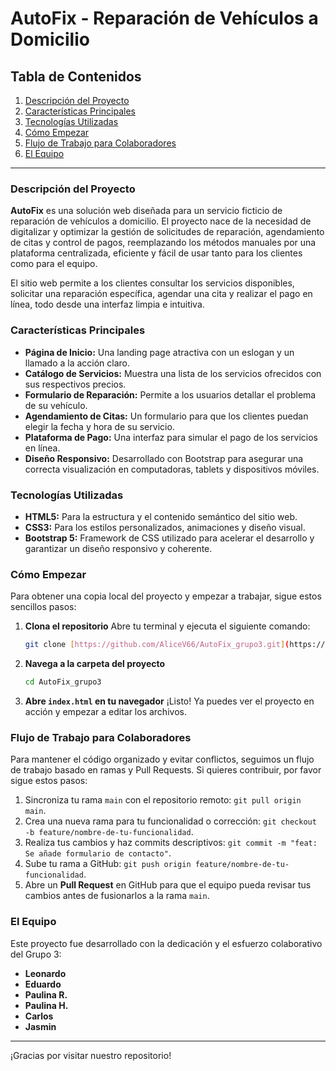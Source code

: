 # AutoFix - Reparación de Vehículos a Domicilio 

## Tabla de Contenidos
1. [Descripción del Proyecto](#descripción-del-proyecto-️)
2. [Características Principales](#características-principales-)
3. [Tecnologías Utilizadas](#tecnologías-utilizadas-)
4. [Cómo Empezar](#cómo-empezar-)
5. [Flujo de Trabajo para Colaboradores](#flujo-de-trabajo-para-colaboradores-)
6. [El Equipo](#el-equipo-)

---

### Descripción del Proyecto 

**AutoFix** es una solución web diseñada para un servicio ficticio de reparación de vehículos a domicilio. El proyecto nace de la necesidad de digitalizar y optimizar la gestión de solicitudes de reparación, agendamiento de citas y control de pagos, reemplazando los métodos manuales por una plataforma centralizada, eficiente y fácil de usar tanto para los clientes como para el equipo.

El sitio web permite a los clientes consultar los servicios disponibles, solicitar una reparación específica, agendar una cita y realizar el pago en línea, todo desde una interfaz limpia e intuitiva.

### Características Principales 

* **Página de Inicio:** Una landing page atractiva con un eslogan y un llamado a la acción claro.
* **Catálogo de Servicios:** Muestra una lista de los servicios ofrecidos con sus respectivos precios.
* **Formulario de Reparación:** Permite a los usuarios detallar el problema de su vehículo.
* **Agendamiento de Citas:** Un formulario para que los clientes puedan elegir la fecha y hora de su servicio.
* **Plataforma de Pago:** Una interfaz para simular el pago de los servicios en línea.
* **Diseño Responsivo:** Desarrollado con Bootstrap para asegurar una correcta visualización en computadoras, tablets y dispositivos móviles.

### Tecnologías Utilizadas 

* **HTML5:** Para la estructura y el contenido semántico del sitio web.
* **CSS3:** Para los estilos personalizados, animaciones y diseño visual.
* **Bootstrap 5:** Framework de CSS utilizado para acelerar el desarrollo y garantizar un diseño responsivo y coherente.

### Cómo Empezar 

Para obtener una copia local del proyecto y empezar a trabajar, sigue estos sencillos pasos:

1.  **Clona el repositorio**
    Abre tu terminal y ejecuta el siguiente comando:
    ```bash
    git clone [https://github.com/AliceV66/AutoFix_grupo3.git](https://github.com/AliceV66/AutoFix_grupo3.git)
    ```

2.  **Navega a la carpeta del proyecto**
    ```bash
    cd AutoFix_grupo3
    ```

3.  **Abre `index.html` en tu navegador**
    ¡Listo! Ya puedes ver el proyecto en acción y empezar a editar los archivos.

### Flujo de Trabajo para Colaboradores 

Para mantener el código organizado y evitar conflictos, seguimos un flujo de trabajo basado en ramas y Pull Requests. Si quieres contribuir, por favor sigue estos pasos:

1.  Sincroniza tu rama `main` con el repositorio remoto: `git pull origin main`.
2.  Crea una nueva rama para tu funcionalidad o corrección: `git checkout -b feature/nombre-de-tu-funcionalidad`.
3.  Realiza tus cambios y haz commits descriptivos: `git commit -m "feat: Se añade formulario de contacto"`.
4.  Sube tu rama a GitHub: `git push origin feature/nombre-de-tu-funcionalidad`.
5.  Abre un **Pull Request** en GitHub para que el equipo pueda revisar tus cambios antes de fusionarlos a la rama `main`.

### El Equipo 

Este proyecto fue desarrollado con la dedicación y el esfuerzo colaborativo del Grupo 3:


* **Leonardo**
* **Eduardo**
* **Paulina R.**
* **Paulina H.**
* **Carlos**
* **Jasmin**

---
¡Gracias por visitar nuestro repositorio!
